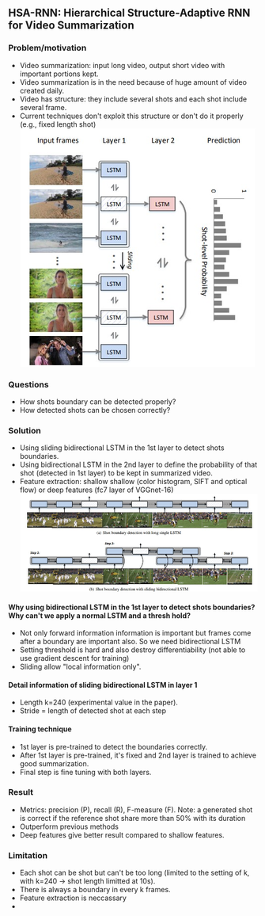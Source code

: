 ## HSA-RNN: Hierarchical Structure-Adaptive RNN for Video Summarization

### Problem/motivation
- Video summarization: input long video, output short video with important portions kept.
- Video summarization is in the need because of huge amount of video created daily.
- Video has structure: they include several shots and each shot include several frame.
- Current techniques don't exploit this structure or don't do it properly (e.g., fixed length shot)
![alt text](https://github.com/cescvietnam/CS2205.CH1501/blob/main/images/QT31_Problem.jpg?raw=true)

### Questions
- How shots boundary can be detected properly?
- How detected shots can be chosen correctly?

### Solution
- Using sliding bidirectional LSTM in the 1st layer to detect shots boundaries.
- Using bidirectional LSTM in the 2nd layer to define the probability of that shot (detected in 1st layer) to be kept in summarized video.
- Feature extraction: shallow shallow (color histogram, SIFT and optical flow) or deep features (fc7 layer of VGGnet-16)
![alt text](https://github.com/cescvietnam/CS2205.CH1501/blob/main/images/QT31_solution.jpg?raw=true)

#### Why using bidirectional LSTM in the 1st layer to detect shots boundaries? Why can't we apply a normal LSTM and a thresh hold?
- Not only forward information information is important but frames come after a boundary are important also. So we need bidirectional LSTM
- Setting threshold is hard and also destroy differentiability (not able to use gradient descent for training)
- Sliding allow "local information only".

#### Detail information of sliding bidirectional LSTM in layer 1
- Length k=240 (experimental value in the paper).
- Stride = length of detected shot at each step

#### Training technique
- 1st layer is pre-trained to detect the boundaries correctly.
- After 1st layer is pre-trained, it's fixed and 2nd layer is trained to achieve good summarization.
- Final step is fine tuning with both layers.

### Result
- Metrics: precision (P), recall (R), F-measure (F). Note: a generated shot is correct if the reference shot share more than 50% with its duration
- Outperform previous methods
- Deep features give better result compared to shallow features.

### Limitation
- Each shot can be shot but can't be too long (limited to the setting of k, with k=240 -> shot length limitted at 10s).
- There is always a boundary in every k frames.
- Feature extraction is neccassary
- 
